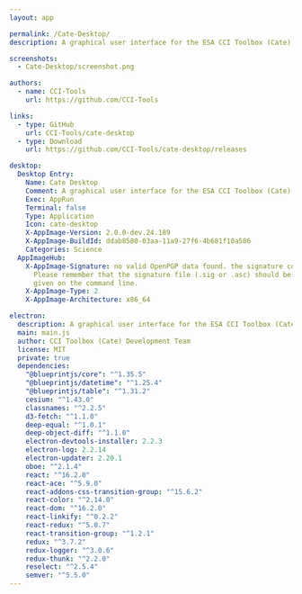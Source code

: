 ```yaml
---
layout: app

permalink: /Cate-Desktop/
description: A graphical user interface for the ESA CCI Toolbox (Cate)

screenshots:
  - Cate-Desktop/screenshot.png

authors:
  - name: CCI-Tools
    url: https://github.com/CCI-Tools

links:
  - type: GitHub
    url: CCI-Tools/cate-desktop
  - type: Download
    url: https://github.com/CCI-Tools/cate-desktop/releases

desktop:
  Desktop Entry:
    Name: Cate Desktop
    Comment: A graphical user interface for the ESA CCI Toolbox (Cate)
    Exec: AppRun
    Terminal: false
    Type: Application
    Icon: cate-desktop
    X-AppImage-Version: 2.0.0-dev.24.189
    X-AppImage-BuildId: ddab8580-03aa-11a9-27f6-4b681f10a586
    Categories: Science
  AppImageHub:
    X-AppImage-Signature: no valid OpenPGP data found. the signature could not be verified.
      Please remember that the signature file (.sig or .asc) should be the first file
      given on the command line.
    X-AppImage-Type: 2
    X-AppImage-Architecture: x86_64

electron:
  description: A graphical user interface for the ESA CCI Toolbox (Cate)
  main: main.js
  author: CCI Toolbox (Cate) Development Team
  license: MIT
  private: true
  dependencies:
    "@blueprintjs/core": "^1.35.5"
    "@blueprintjs/datetime": "^1.25.4"
    "@blueprintjs/table": "^1.31.2"
    cesium: "^1.43.0"
    classnames: "^2.2.5"
    d3-fetch: "^1.1.0"
    deep-equal: "^1.0.1"
    deep-object-diff: "^1.1.0"
    electron-devtools-installer: 2.2.3
    electron-log: 2.2.14
    electron-updater: 2.20.1
    oboe: "^2.1.4"
    react: "^16.2.0"
    react-ace: "^5.9.0"
    react-addons-css-transition-group: "^15.6.2"
    react-color: "^2.14.0"
    react-dom: "^16.2.0"
    react-linkify: "^0.2.2"
    react-redux: "^5.0.7"
    react-transition-group: "^1.2.1"
    redux: "^3.7.2"
    redux-logger: "^3.0.6"
    redux-thunk: "^2.2.0"
    reselect: "^2.5.4"
    semver: "^5.5.0"
---
```

